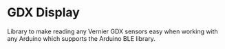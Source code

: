 # GDX DisplayLibrary to make reading any Vernier GDX sensors easy when working with any Arduino which supports the Arduino BLE library. 